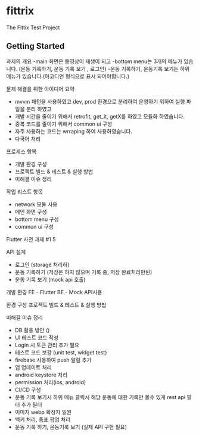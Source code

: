 # fittrix

The Fittix Test Project

## Getting Started

과제의 개요
-main 화면은 동영상이 재생이 되고
-bottom menu는 3개의 메뉴가 있습니다. (운동 기록하기, 운동 기록 보기 , 로그인)
-운동 기록하기, 운동기록 보기는 하위 메뉴가 있습니다.(아코디언 형식으로 표시 되어야합니다.)


문제 해결을 위한 아이디어 요약
- mvvm 패턴을 사용하였고 dev, prod 환경으로 분리하여 운영하기 위하여 실행 파일을 분리 하였고
- 개발 시간을 줄이기 위해서 retrofit, get_it, getX를 하였고 모듈화 하였습니다.
- 중복 코드를 줄이기 위해서 common ui 구성
- 자주 사용하는 코드는 wrraping 하여 사용하였습니다.
- 다국어 처리

프로세스 항목
- 개발 환경 구성
- 프로젝트 빌드 & 테스트 & 실행 방법
- 미해결 이슈 정리

작업 리스트 항목
- network 모듈 사용
- 메인 화면 구성
- bottom menu 구성
- common ui 구성

Flutter 사전 과제 #1 5

API 설계
- 로그인 (storage 처리하)
- 운동 기록하기 (저장은 하지 않으며 기록 중, 저장 완료처리만된)
- 운동 기록 보기 (mock api 호출)

개발 환경
FE - Flutter
BE - Mock API사용

환경 구성
프로젝트 빌드 & 테스트 & 실행 방법

미해결 이슈 정리
- DB 활용 방안 ()
- UI 테스트 코드 작성
- Login 시 토큰 관리 추가 필요
- 테스트 코드 보강 (unit test, widget test)
- firebase 사용하여 push 알림 추가
- 앱 업데이트 처리
- android keystore 처리
- permission 처리(ios, android)
- CI/CD 구성
- 운동 기록 보기시 하위 메뉴 클릭시 해당 운동에 대한 기록만 볼수 있게 rest api 필터 추가 필더
- 이미지 webp 확장자 일원
- 백키 처리, 종표 팝업 처리
- 운동 기록 하기, 운동기록 보기 (실제 API 구현 필요)